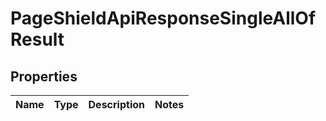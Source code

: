 

# PageShieldApiResponseSingleAllOfResult


## Properties

| Name | Type | Description | Notes |
|------------ | ------------- | ------------- | -------------|



